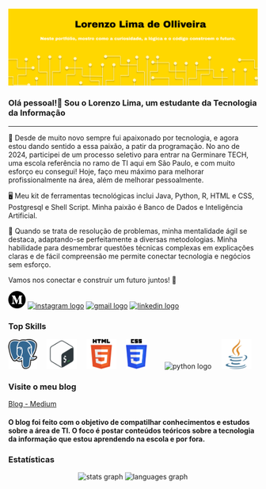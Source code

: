 ![imagem de ínicio](img/Frame%201.png)



### **Olá pessoal!👋 Sou o Lorenzo Lima, um estudante da Tecnologia da Informação**

***

🚀 Desde de muito novo sempre fui apaixonado por tecnologia, e agora estou dando sentido a essa paixão, a patir da programação. No ano de 2024, participei de um processo seletivo para entrar na Germinare TECH, uma escola referência no ramo de TI aqui em São Paulo, e com muito esforço eu consegui! Hoje, faço meu máximo para melhorar profissionalmente na área, além de melhorar pessoalmente.

🖥️ Meu kit de ferramentas tecnológicas inclui Java, Python, R, HTML e CSS, Postgresql e Shell Script. Minha paixão é Banco de Dados e Inteligência Artificial.

🧠 Quando se trata de resolução de problemas, minha mentalidade ágil se destaca, adaptando-se perfeitamente a diversas metodologias. Minha habilidade para desmembrar questões técnicas complexas em explicações claras e de fácil compreensão me permite conectar tecnologia e negócios sem esforço.

Vamos nos conectar e construir um futuro juntos! 🌟

<div align="left">
    <a href="https://medium.com/@lorenzolimadeoliveira2010"><img src="img/3670098.png" height="35" alt="Medium logo"  /></a>
  <a href="https://www.instagram.com/lorenzo_oliiver/"><img src="https://img.shields.io/static/v1?message=Instagram&logo=instagram&label=&color=E4405F&logoColor=white&labelColor=&style=for-the-badge" height="35" alt="instagram logo"/></a>
  <a href="mailto:lorenzolimadeoliveira2010@gmail.com"><img src="https://img.shields.io/static/v1?message=Gmail&logo=gmail&label=&color=D14836&logoColor=white&labelColor=&style=for-the-badge" height="35" alt="gmail logo"/></a>
  <a href="https://www.linkedin.com/in/lorenzo-lima-789ab038b/"><img src="https://img.shields.io/static/v1?message=LinkedIn&logo=linkedin&label=&color=0077B5&logoColor=white&labelColor=&style=for-the-badge" height="35" alt="linkedin logo"/></a>
</div>

### **Top Skills**

<div align="left">
  <img src="img/elephant.png" height="60" alt="postgresql logo"  />
  <img width="12" />
  <img src="img/pngwing.com (1).png" height="60" alt="shell script logo"  />
  <img width="12" />
  <img src="img/HTML5_logo_and_wordmark.svg.png" height="60" alt="HTML logo"  />
  <img width="12" />
  <img src="img/CSS3_logo_and_wordmark.svg.png" height="60" alt="CSS logo"  />
  <img width="12" />
  <img width="12" />
  <img src="https://skillicons.dev/icons?i=py" height="60" alt="python logo"  />
  <img width="12" />
  <img src="img/java.png" height="60" alt="java logo"  />
</div>

### **Visite o meu blog**

<a href="https://medium.com/@lorenzolimadeoliveira2010">Blog - Medium</a>

#### O blog foi feito com o objetivo de compatilhar conhecimentos e estudos sobre a área de TI. O foco é postar conteúdos teóricos sobre a tecnologia da informação que estou aprendendo na escola e por fora.

### **Estatísticas**

<div align="center">
  <img src="https://github-readme-stats.vercel.app/api?username=LorenzoOliveira-git&hide_title=false&hide_rank=false&show_icons=true&include_all_commits=true&count_private=true&disable_animations=false&theme=dracula&locale=en&hide_border=false" height="150" alt="stats graph"  />
  <img src="https://github-readme-stats.vercel.app/api/top-langs?username=LorenzoOliveira-git&locale=en&hide_title=false&layout=compact&card_width=320&langs_count=5&theme=dracula&hide_border=false" height="150" alt="languages graph"  />
</div>
